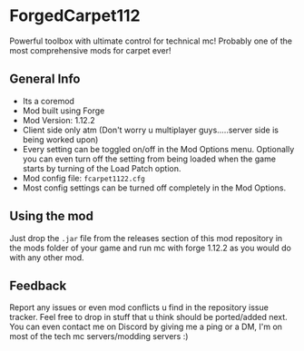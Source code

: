 # ForgedCarpet112
Powerful toolbox with ultimate control for technical mc!
Probably one of the most comprehensive mods for carpet ever!

## General Info
- Its a coremod
- Mod built using Forge
- Mod Version: 1.12.2
- Client side only atm (Don't worry u multiplayer guys.....server side is being worked upon)
- Every setting can be toggled on/off in the Mod Options menu. Optionally you can even turn off the setting from being
  loaded when the game starts by turning of the Load Patch option.
- Mod config file: `fcarpet1122.cfg`
- Most config settings can be turned off completely in the Mod Options.
  
## Using the mod
Just drop the `.jar` file from the releases section of this mod repository in the mods folder of your game and run mc with 
forge 1.12.2 as you would do with any other mod.

## Feedback
Report any issues or even mod conflicts u find in the repository issue tracker.
Feel free to drop in stuff that u think should be ported/added next.
You can even contact me on Discord by giving me a ping or a DM, I'm on most of the tech mc servers/modding servers :)

